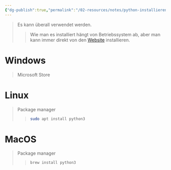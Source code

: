 ```yaml
---
{"dg-publish":true,"permalink":"/02-resources/notes/python-installieren/","tags":["code/python"],"noteIcon":"","updated":"2025-08-26T16:35:06.975+02:00"}
---
```


>Es kann überall verwendet werden.
>>Wie man es installiert hängt von Betriebssystem ab, aber man kann immer direkt von den [Website](https://www.python.org/downloads/) installieren.

# Windows
>Microsoft Store

# Linux
>Package manager
>>```sh
>>sudo apt install python3
>>```

# MacOS
>Package manager
>>```sh
>>brew install python3
>>```
